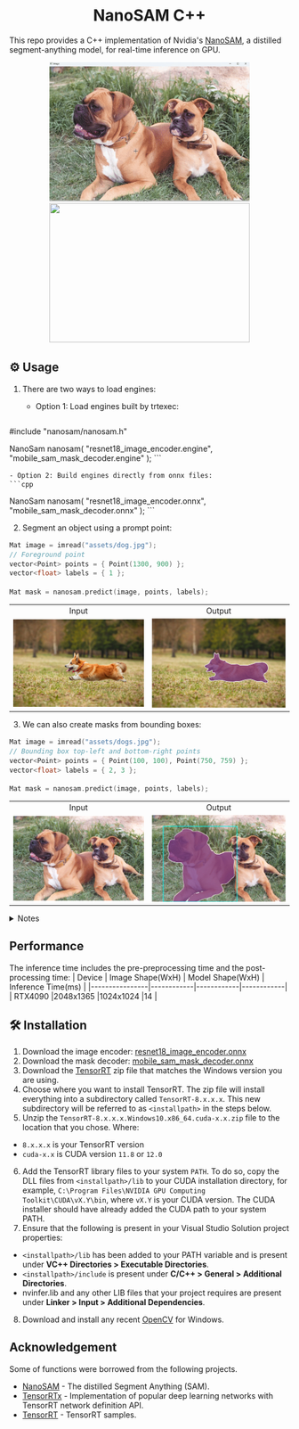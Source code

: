 
<h1 align="center"><span>NanoSAM C++</span></h1>

This repo provides a C++ implementation of Nvidia's [NanoSAM](https://github.com/NVIDIA-AI-IOT/nanosam), a distilled segment-anything model, for real-time inference on GPU.

<p align="center" margin: 0 auto;>
  <img src="assets/segment_with_single_click.gif" height="250px" width="360px" />
  <img src="assets/video.gif" height="250px" width="360px" /> 
</p>

## ⚙️ Usage
1. There are two ways to load engines:

     - Option 1: Load engines built by trtexec:

     ```cpp
#include "nanosam/nanosam.h"

NanoSam nanosam(
   "resnet18_image_encoder.engine",
   "mobile_sam_mask_decoder.engine"
);
    ```

    - Option 2: Build engines directly from onnx files:
    ```cpp
NanoSam nanosam(
   "resnet18_image_encoder.onnx",
   "mobile_sam_mask_decoder.onnx"
);
    ```

2. Segment an object using a prompt point:

```cpp
Mat image = imread("assets/dog.jpg");
// Foreground point
vector<Point> points = { Point(1300, 900) };
vector<float> labels = { 1 }; 

Mat mask = nanosam.predict(image, points, labels);
```

<table style="margin-right:auto; text-align:center;">
  <tr>
    <td style="text-align: center;">Input</td>
    <td style="text-align: center;">Output</td>
  </tr>
  <tr>
    <td><img src="assets/dog.jpg" width=480px></td>
    <td><img src="assets/dog_mask.jpg" width=480px></td>
  </tr>
</table>

3. We can also create masks from bounding boxes:

```cpp
Mat image = imread("assets/dogs.jpg");
// Bounding box top-left and bottom-right points
vector<Point> points = { Point(100, 100), Point(750, 759) };
vector<float> labels = { 2, 3 }; 

Mat mask = nanosam.predict(image, points, labels);
```

<table style="margin-right:auto; text-align:center;">
  <tr>
    <td style="text-align: center;">Input</td>
    <td style="text-align: center;">Output</td>
  </tr>
  <tr>
    <td><img src="assets/dogs.jpg" width=480px></td>
    <td><img src="assets/dogs_mask.jpg" width=480px></td>
  </tr>
</table>

<details>
<summary>Notes</summary>
The point labels may be

| Point Label | Description |
|:--------------------:|-------------|
| 0 | Background point |
| 1 | Foreground point |
| 2 | Bounding box top-left |
| 3 | Bounding box bottom-right |
</details>


## Performance
The inference time includes the pre-preprocessing time and the post-processing time:
| Device          | Image Shape(WxH)	 | Model Shape(WxH)	 | Inference Time(ms) |
|----------------|------------|------------|------------|
| RTX4090        |2048x1365  |1024x1024       |14       |

## 🛠️ Installation

1. Download the image encoder: [resnet18_image_encoder.onnx](https://drive.google.com/file/d/14-SsvoaTl-esC3JOzomHDnI9OGgdO2OR/view?usp=drive_link)
2. Download the mask decoder: [mobile_sam_mask_decoder.onnx](https://drive.google.com/file/d/1jYNvnseTL49SNRx9PDcbkZ9DwsY8up7n/view?usp=drive_link)    
3. Download the [TensorRT](https://developer.nvidia.com/tensorrt) zip file that matches the Windows version you are using.
4. Choose where you want to install TensorRT. The zip file will install everything into a subdirectory called `TensorRT-8.x.x.x`. This new subdirectory will be referred to as `<installpath>` in the steps below.
5. Unzip the `TensorRT-8.x.x.x.Windows10.x86_64.cuda-x.x.zip` file to the location that you chose. Where:
- `8.x.x.x` is your TensorRT version
- `cuda-x.x` is CUDA version `11.8` or `12.0`
6. Add the TensorRT library files to your system `PATH`. To do so, copy the DLL files from `<installpath>/lib` to your CUDA installation directory, for example, `C:\Program Files\NVIDIA GPU Computing Toolkit\CUDA\vX.Y\bin`, where `vX.Y` is your CUDA version. The CUDA installer should have already added the CUDA path to your system PATH.
7. Ensure that the following is present in your Visual Studio Solution project properties:
- `<installpath>/lib` has been added to your PATH variable and is present under **VC++ Directories > Executable Directories**.
- `<installpath>/include` is present under **C/C++ > General > Additional Directories**.
- nvinfer.lib and any other LIB files that your project requires are present under **Linker > Input > Additional Dependencies**.
8. Download and install any recent [OpenCV](https://opencv.org/releases/) for Windows.
  
## Acknowledgement
Some of functions were borrowed from the following projects.
- [NanoSAM](https://github.com/NVIDIA-AI-IOT/nanosam) - The distilled Segment Anything (SAM).
- [TensorRTx](https://github.com/wang-xinyu/tensorrtx) - Implementation of popular deep learning networks with TensorRT network definition API.
- [TensorRT](https://github.com/NVIDIA/TensorRT/tree/release/8.6/samples) - TensorRT samples.
